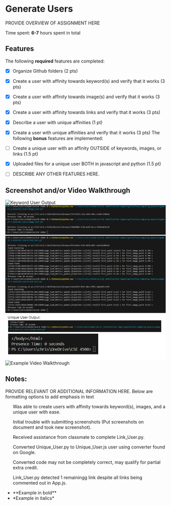 # Generate Users

PROVIDE OVERVIEW OF ASSIGNMENT HERE

Time spent: **6-7** hours spent in total

## Features

The following **required** features are completed:

- [X] Organize Github folders (2 pts)
- [X] Create a user with affinity towards keyword(s) and verify that it works (3 pts)
- [X] Create a user with affinity towards image(s) and verify that it works (3 pts)
- [X] Create a user with affinity towards links and verify that it works (3 pts)
- [X] Describe a user with unique affinities (1 pt)
- [X] Create a user with unique affinities and verify that it works (3 pts)
The following **bonus** features are implemented:

- [ ] Create a unique user with an affinity OUTSIDE of keywords, images, or links (1.5 pt)
- [X] Uploaded files for a unique user BOTH in javascript and python (1.5 pt)
- [ ] DESCRIBE ANY OTHER FEATURES HERE.

## Screenshot and/or Video Walkthrough

<img src="Images/generic_user_keywprds_output.png" title='Keyword User Output' width='' alt='Keyword User Output' />
<img src="Images/generic_user_images_output.png" title='Image User Output' width='' alt='Image User Output' />
<img src="Images/generic_user_links_output.png" title='Link User Output' width='' alt='Link User Output' />
<img src="Images/unique_user_output.png" title='Unique User Output' width='' alt='Unique User Output' />
<img src="https://imgur.com/gallery/4rAXx5x" title='Example Video Walkthrough' width='' alt='Example Video Walkthrough' />


## Notes:
PROVIDE RELEVANT OR ADDITIONAL INFORMATION HERE. Below are formatting options to add emphasis in text
<ul>
  <p>Was able to create users with affinity towards keyword(s), images, and a unique user with ease.<p>
  <p>Initial trouble with submitting screenshots (Put screenshots on document and took new screenshot).<p>
  <p>Received assistance from classmate to complete Link_User.py.<p>
  <p>Converted Unique_User.py to Unique_User.js user using converter found on Google.<p>
  <p>Converted code may not be completely correct, may qualify for partial extra credit.<p>
  <p>Link_User.py detected 1 remainingg link despite all links being commented out in App.js.<p>
  <li>**Example in bold**</li>
  <li>*Example in italics*</li>
</ul>
